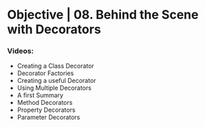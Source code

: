 # Objective | 08. Behind the Scene with Decorators

### Videos:

- Creating a Class Decorator
- Decorator Factories
- Creating a useful Decorator
- Using Multiple Decorators
- A first Summary
- Method Decorators
- Property Decorators
- Parameter Decorators
